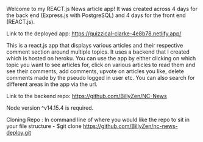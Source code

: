Welcome to my REACT.js News article app! It was created across 4 days for the back end (Express.js with PostgreSQL) and 4 days for the front end (REACT.js).

Link to the deployed app: https://quizzical-clarke-4e8b78.netlify.app/

This is a react.js app that displays various articles and their respective comment section around multiple topics. It uses a backend that I created which is hosted on heroku. You can use the app by either clicking on which topic you want to see articles for, click on various articles to read them and see their comments, add comments, upvote on articles you like, delete comments made by the pseudo logged in user etc. You can also search for different areas in the app via the url.

Link to the backend repo: https://github.com/BillyZen/NC-News

Node version ^v14.15.4 is required.

Cloning Repo : In command line of where you would like the repo to sit in your file structure - $git clone https://github.com/BillyZen/nc-news-deploy.git